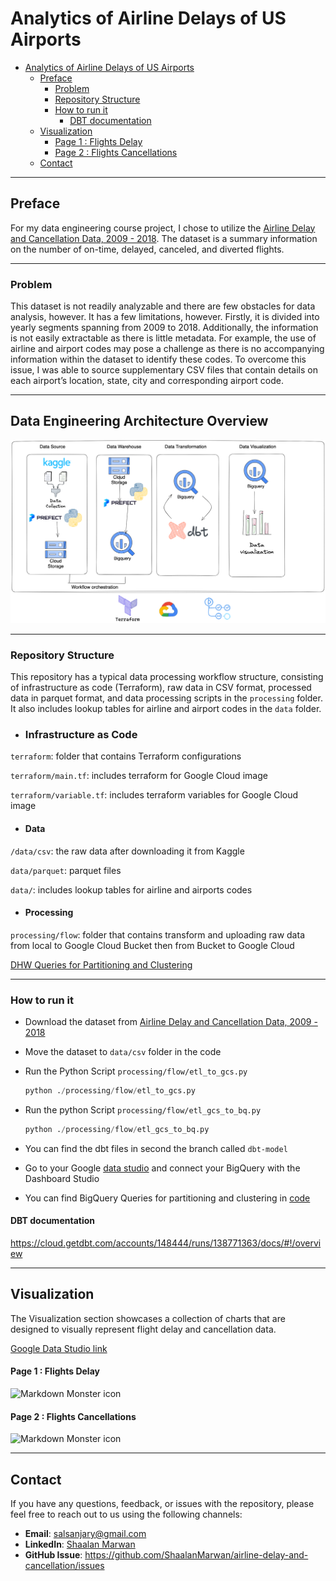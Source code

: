 
# Analytics of Airline Delays of US Airports
- [Analytics of Airline Delays of US Airports](#analytics-of-airline-delays-of-us-airports)
  - [Preface](#preface)
    - [Problem](#problem)
    - [Repository Structure](#repository-structure)
    - [How to run it](#how-to-run-it)
      - [DBT documentation](#dbt-documentation)
  - [Visualization](#visualization)
      - [Page 1 : Flights Delay](#page-1--flights-delay)
      - [Page 2 : Flights Cancellations](#page-2--flights-cancellations)
  - [Contact](#contact)

***
## Preface 
For my data engineering course project, I chose to utilize the [Airline Delay and Cancellation Data, 2009 - 2018](https://www.kaggle.com/datasets/yuanyuwendymu/airline-delay-and-cancellation-data-2009-2018). The dataset is a summary information on the number of on-time, delayed, canceled, and diverted flights. 


***
### Problem
This dataset is not readily analyzable and there are few obstacles for data analysis, however. It has a few limitations, however. Firstly, it is divided into yearly segments spanning from 2009 to 2018. Additionally, the information is not easily extractable as there is little metadata. 
For example, the use of airline and airport codes may pose a challenge as there is no accompanying information within the dataset to identify these codes. To overcome this issue, I was able to source supplementary CSV files that contain details on each airport’s location, state, city and corresponding airport code.


<!-- style="float: left; margin-right: 10px;" -->

<!-- [System ](./system-structure.png) -->
***
## Data Engineering Architecture Overview
<img src="./images/system-structure.png"
     alt="Markdown Monster icon"
     />

***

### Repository Structure
This repository has a typical data processing workflow structure, consisting of infrastructure as code (Terraform), raw data in CSV format, processed data in parquet format, and data processing scripts in the `processing` folder. It also includes lookup tables for airline and airport codes in the `data` folder.
- ### Infrastructure as Code
`terraform`: folder that contains Terraform configurations

`terraform/main.tf`: includes terraform for Google Cloud image

`terraform/variable.tf`: includes terraform variables for Google Cloud image

- #### Data
`/data/csv`: the raw data after downloading it from Kaggle

`data/parquet`: parquet files

`data/`: includes lookup tables for airline and airports codes

- #### Processing

`processing/flow`: folder that contains transform and uploading raw data from local to Google Cloud Bucket then from Bucket to Google Cloud

[DHW Queries for Partitioning and Clustering](./DHW-queries.md)


***
### How to run it
-  Download the dataset from [Airline Delay and Cancellation Data, 2009 - 2018
 ](https://www.kaggle.com/datasets/yuanyuwendymu/airline-delay-and-cancellation-data-2009-2018)

- Move the dataset to `data/csv` folder in the code 

- Run the Python Script `processing/flow/etl_to_gcs.py` 
  ```python
  python ./processing/flow/etl_to_gcs.py    
  ```
- Run the python Script `processing/flow/etl_gcs_to_bq.py`
  ```python
  python ./processing/flow/etl_gcs_to_bq.py 
  ```
- You can find the dbt files in second the branch called `dbt-model`

- Go to your Google [data studio](https://datastudio.withgoogle.com/) and connect your BigQuery with the Dashboard Studio
  
- You can find BigQuery Queries for partitioning and clustering in [code](./DHW-queries.md)
  
#### DBT documentation


https://cloud.getdbt.com/accounts/148444/runs/138771363/docs/#!/overview

<!-- ## Introduction
The Airline delays and cancellations in USA between 2009 and 2018 datasets contain 28 columns and for the process we should clean the data and implement the following:




- Extract the data 
- Exploring the data to have better knowledge about the columns 
- Clean the data (depend on your way of implementation Like Delete NaN rows , find Mean of number etc)
- find the right types of the data
- Terraform setup (IaC) with database schema(optional)
- Data ingestion :
  - Batch/Workflow orchestration (Prefect)
- Data warehouse: Tables are partitioned and clustered 
- Transformations: (DBT)
- Dashboard : Google dashboard
 -->

<!-- *** -->





<!-- ## Dataset Description

There are two types of data in the dataset - zipped csv files.

```python
    Index(['FL_DATE', 'OP_CARRIER', 'OP_CARRIER_FL_NUM', 'ORIGIN', 'DEST',
       'CRS_DEP_TIME', 'DEP_TIME', 'DEP_DELAY', 'TAXI_OUT', 'WHEELS_OFF',
       'WHEELS_ON', 'TAXI_IN', 'CRS_ARR_TIME', 'ARR_TIME', 'ARR_DELAY',
       'CANCELLED', 'CANCELLATION_CODE', 'DIVERTED', 'CRS_ELAPSED_TIME',
       'ACTUAL_ELAPSED_TIME', 'AIR_TIME', 'DISTANCE', 'CARRIER_DELAY',
       'WEATHER_DELAY', 'NAS_DELAY', 'SECURITY_DELAY', 'LATE_AIRCRAFT_DELAY',
       'Unnamed: 27'],


'FL_DATE': The flight date.

'OP_CARRIER': The airline carrier code.
'OP_CARRIER_FL_NUM': The flight number for that airline carrier.

'ORIGIN': The airport code for the origin airport.

'DEST': The airport code for the destination airport.

'CRS_DEP_TIME': The scheduled departure time.

'DEP_TIME': The actual departure time.
'DEP_DELAY': The difference in minutes between the scheduled and actual departure time.

'TAXI_OUT': The amount of time in minutes it took for the plane to taxi from the gate to the runway.
'WHEELS_OFF': The actual time when the plane left the gate.
'CRS_ELAPSED_TIME': The scheduled flight time in minutes.
'ACTUAL_ELAPSED_TIME': The actual flight time in minutes.
'AIR_TIME': The amount of time in minutes that the plane was in the air.

'DISTANCE': The distance between the origin and destination airports in miles.

'CARRIER_DELAY': The amount of time in minutes that the delay was due to the airline.
'WEATHER_DELAY': The amount of time in minutes that the delay was due to weather.
'NAS_DELAY': The amount of time in minutes that the delay was due to the National Airspace System.
'SECURITY_DELAY': The amount of time in minutes that the delay was due to security issues.
'LATE_AIRCRAFT_DELAY': The amount of time in minutes that the delay was due to a previous flight using the same aircraft arriving late.
``` -->

***
<!-- # Setup
```
.Repo
├── config.yml
├── code
│   ├── data-EDA.ipynb
│   └── on-simplicity-in-technology.markdown
├── data
│   ├── csv 
│   │    ├── 2009.csv
│   │    ├── 2010.csv
│   │    ├── 2011.csv
│   │    ├── 2012.csv
│   │    ├── 2013.csv
│   │    ├── 2014.csv
│   │    ├── 2015.csv
│   │    ├── 2016.csv
│   │    ├── 2017.csv
│   │    ├── 2018.csv
│   └── post.html
│   └── header.html
├── terraform
│   ├── main.tf
│   └── terraform.tfstate
│   └── variables.tf
└── readme.md

```

***
# Goals 
1- Reading Data 

2- Terraform Setup 

3- Prefect flow

4- DBT 

5- Spark or Kafka 
 -->

## Visualization 
The Visualization section showcases a collection of charts that are designed to visually represent flight delay and cancellation data.

[Google Data Studio link](https://lookerstudio.google.com/reporting/ef3dd913-eeed-481a-b826-652544b487d9)

#### Page 1 : Flights Delay
<img src="./images/dashboard-page-1.png"
     alt="Markdown Monster icon"
     />

#### Page 2 : Flights Cancellations
<img src="./images/dashboard-page-2.png"
     alt="Markdown Monster icon"
     />


***
## Contact

If you have any questions, feedback, or issues with the repository, please feel free to reach out to us using the following channels:

- **Email**: salsanjary@gmail.com
- **LinkedIn**: [Shaalan Marwan](https://www.linkedin.com/in/shaalanmarwan/)
- **GitHub Issue**: https://github.com/ShaalanMarwan/airline-delay-and-cancellation/issues

